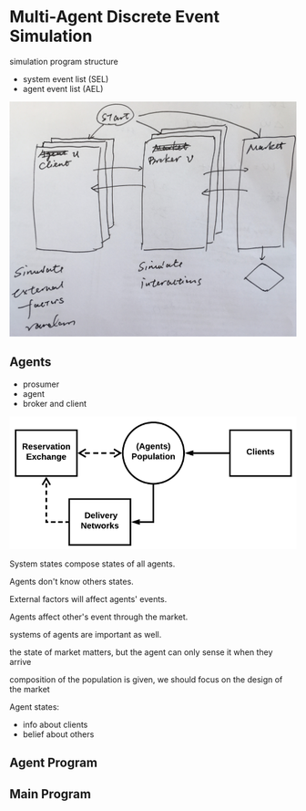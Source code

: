 
# Multi-Agent Discrete Event Simulation

simulation program structure

- system event list (SEL)
- agent event list (AEL)

![](../../images/idea-1.png)

## Agents

- prosumer
- agent
- broker and client

![](../../images/5-3.png)

System states compose states of all agents.


Agents don't know others states.

External factors will affect agents' events.

Agents affect other's event through the market.

systems of agents are important as well.

the state of market matters, but the agent can only sense it when they arrive

composition of the population is given, we should focus on the design of the market

Agent states:
  - info about clients
  - belief about others

## Agent Program

## Main Program
